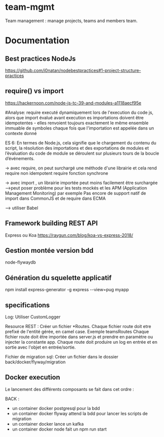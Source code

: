# team-mgmt
Team management : manage projects, teams and members team.

# Documentation
## Best practices NodeJs
https://github.com/i0natan/nodebestpractices#1-project-structure-practices
## require() vs import
https://hackernoon.com/node-js-tc-39-and-modules-a1118aecf95e

#Analyse:
require executé dynamiquement lors de l'execution du code js, alors que import évalué avant execution
es importations doivent être idempotentes - elles renvoient toujours exactement le même ensemble immuable de symboles chaque fois que l'importation est appelée dans un contexte donné

ES 6:
En termes de Node.js, cela signifie que le chargement du contenu du script, la résolution des importations et des exportations de modules et l’évaluation du code de module se déroulent sur plusieurs tours de la boucle d’événements.

-> avec require, on peut surchargé une méthode d'une librairie et cela rend require non idempotent
require fonction synchrone

-> avec import , un librairie importée peut moins facilement être surchargée
-->peut poser problème pour les tests mockés et les APM (Application Management Monitoring) par exemple
Pas encore de support natif de import dans CommonJS et de require dans ECMA


--> utiliser Babel

## Framework building REST API
Express ou Koa
https://raygun.com/blog/koa-vs-express-2018/

## Gestion montée version bdd
node-flywaydb


## Génération du squelette applicatif
npm install express-generator -g
express --view=pug myapp


## specifications


Log:
Utiliser CustomLogger

Resource REST :
Créer un fichier *Routes. 
Chaque fichier route doit etre prefixé de l'entité gérée, en camel case. Exemple teamsRoutes
Chaque fichier route doit être importée dans server.js et prendre en paramètre ou injecter la constante app.
Chaque route doit produire un log en entrée et en sortie avec l'objet en entrée/sortie.

Fichier de migration sql:
Créer un fichier dans le dossier back/docker/flyway/migration

## Docker execution
Le lancement des différents composants se fait dans cet ordre :

BACK :
- un container docker postgresql pour la bdd
- un container docker flyway attend la bdd pour lancer les scripts de migration
- un container docker lance un kafka
- un container docker node fait un npm run start

   
 